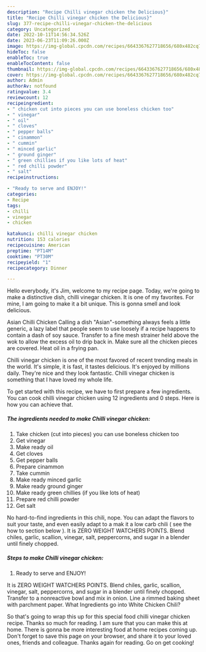 ```yaml
---
description: "Recipe Chilli vinegar chicken the Delicious}"
title: "Recipe Chilli vinegar chicken the Delicious}"
slug: 377-recipe-chilli-vinegar-chicken-the-delicious
category: Uncategorized
date: 2022-10-11T14:56:34.526Z
date: 2023-06-23T11:09:26.000Z
image: https://img-global.cpcdn.com/recipes/6643367627718656/680x482cq70/chilli-vinegar-chicken-recipe-main-photo.jpg
hideToc: false
enableToc: true
enableTocContent: false
thumbnail: https://img-global.cpcdn.com/recipes/6643367627718656/680x482cq70/chilli-vinegar-chicken-recipe-main-photo.jpg
cover: https://img-global.cpcdn.com/recipes/6643367627718656/680x482cq70/chilli-vinegar-chicken-recipe-main-photo.jpg
author: Admin
authorAv: notfound
ratingvalue: 3.4
reviewcount: 12
recipeingredient:
- " chicken cut into pieces you can use boneless chicken too"
- " vinegar"
- " oil"
- " cloves"
- " pepper balls"
- " cinammon"
- " cummin"
- " minced garlic"
- " ground ginger"
- " green chillies if you like lots of heat"
- " red chilli powder"
- " salt"
recipeinstructions:

- "Ready to serve and ENJOY!"
categories:
- Recipe
tags:
- chilli
- vinegar
- chicken

katakunci: chilli vinegar chicken 
nutrition: 153 calories
recipecuisine: American
preptime: "PT14M"
cooktime: "PT30M"
recipeyield: "1"
recipecategory: Dinner

---
```



Hello everybody, it's Jim, welcome to my recipe page. Today, we're going to make a distinctive dish, chilli vinegar chicken. It is one of my favorites. For mine, I am going to make it a bit unique. This is gonna smell and look delicious.

Asian Chilli Chicken Calling a dish &#34;Asian&#34;-something always feels a little generic, a lazy label that people seem to use loosely if a recipe happens to contain a dash of soy sauce. Transfer to a fine mesh strainer held above the wok to allow the excess oil to drip back in. Make sure all the chicken pieces are covered. Heat oil in a frying pan.

Chilli vinegar chicken is one of the most favored of recent trending meals in the world. It's simple, it is fast, it tastes delicious. It's enjoyed by millions daily. They're nice and they look fantastic. Chilli vinegar chicken is something that I have loved my whole life.


To get started with this recipe, we have to first prepare a few ingredients. You can cook chilli vinegar chicken using 12 ingredients and 0 steps. Here is how you can achieve that.

<!--inarticleads1-->

##### The ingredients needed to make Chilli vinegar chicken:

1. Take  chicken (cut into pieces) you can use boneless chicken too
1. Get  vinegar
1. Make ready  oil
1. Get  cloves
1. Get  pepper balls
1. Prepare  cinammon
1. Take  cummin
1. Make ready  minced garlic
1. Make ready  ground ginger
1. Make ready  green chillies (if you like lots of heat)
1. Prepare  red chilli powder
1. Get  salt


No hard-to-find ingredients in this chili, nope. You can adapt the flavors to suit your taste, and even easily adapt to a mak it a low carb chili ( see the how to section below ). It is ZERO WEIGHT WATCHERS POINTS. Blend chiles, garlic, scallion, vinegar, salt, peppercorns, and sugar in a blender until finely chopped. 

<!--inarticleads2-->

##### Steps to make Chilli vinegar chicken:


1. Ready to serve and ENJOY!

It is ZERO WEIGHT WATCHERS POINTS. Blend chiles, garlic, scallion, vinegar, salt, peppercorns, and sugar in a blender until finely chopped. Transfer to a nonreactive bowl and mix in onion. Line a rimmed baking sheet with parchment paper. What Ingredients go into White Chicken Chili? 

So that's going to wrap this up for this special food chilli vinegar chicken recipe. Thanks so much for reading. I am sure that you can make this at home. There is gonna be more interesting food at home recipes coming up. Don't forget to save this page on your browser, and share it to your loved ones, friends and colleague. Thanks again for reading. Go on get cooking!
